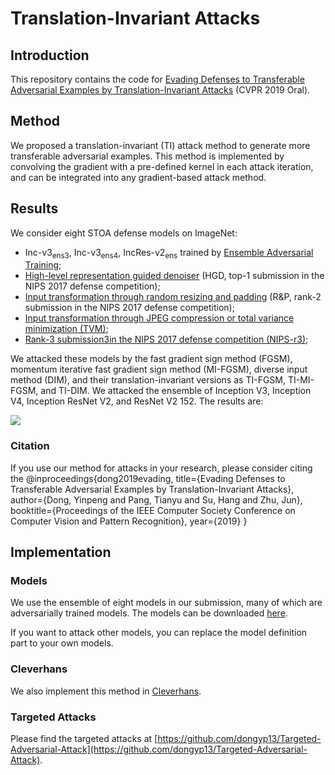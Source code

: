 # Translation-Invariant Attacks

## Introduction
This repository contains the code for [Evading Defenses to Transferable Adversarial Examples by Translation-Invariant Attacks]() (CVPR 2019 Oral).

## Method
We proposed a translation-invariant (TI) attack method to generate more transferable adversarial examples. This method is implemented by convolving the gradient with a pre-defined kernel in each attack iteration, and can be integrated into any gradient-based attack method. 

## Results

We consider eight STOA defense models on ImageNet:

* Inc-v3<sub>ens3</sub>, Inc-v3<sub>ens4</sub>, IncRes-v2<sub>ens</sub> trained by [Ensemble Adversarial Training](https://arxiv.org/abs/1705.07204);
* [High-level representation guided denoiser](https://arxiv.org/abs/1712.02976) (HGD, top-1 submission in the NIPS 2017 defense competition);
* [Input transformation through random resizing and padding](https://arxiv.org/abs/1711.01991) (R&P, rank-2 submission in the NIPS 2017 defense competition);
* [Input transformation through JPEG compression or total variance minimization (TVM)](https://openreview.net/pdf?id=SyJ7ClWCb);
* [Rank-3 submission3in the NIPS 2017 defense competition (NIPS-r3)](https://github.com/anlthms/nips-2017/tree/master/mmd);

We attacked these models by the fast gradient sign method (FGSM), momentum iterative fast gradient sign method (MI-FGSM), diverse input method (DIM), and their translation-invariant versions as TI-FGSM, TI-MI-FGSM, and TI-DIM. We attacked the ensemble of Inception V3, Inception V4, Inception ResNet V2, and ResNet V2 152. The results are:

<img src="https://github.com/dongyp13/Translation-Invariant-Attacks/rsults.png">

### Citation
If you use our method for attacks in your research, please consider citing
the
    @inproceedings{dong2019evading,
      title={Evading Defenses to Transferable Adversarial Examples by Translation-Invariant Attacks},
      author={Dong, Yinpeng and Pang, Tianyu and Su, Hang and Zhu, Jun},
      booktitle={Proceedings of the IEEE Computer Society Conference on Computer Vision and Pattern Recognition},
      year={2019}
    }

## Implementation

### Models
We use the ensemble of eight models in our submission, many of which are adversarially trained models. The models can be downloaded [here](http://ml.cs.tsinghua.edu.cn/~yinpeng/nips17/nontargeted/models.zip).

If you want to attack other models, you can replace the model definition part to your own models.

### Cleverhans
We also implement this method in [Cleverhans](https://github.com/tensorflow/cleverhans/blob/master/cleverhans/attacks.py#L454-L605).

### Targeted Attacks
Please find the targeted attacks at [https://github.com/dongyp13/Targeted-Adversarial-Attack](https://github.com/dongyp13/Targeted-Adversarial-Attack).
